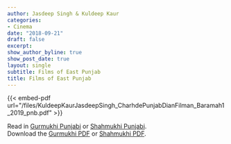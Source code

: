 ```yaml
---
author: Jasdeep Singh & Kuldeep Kaur
categories:
- Cinema
date: "2018-09-21"
draft: false
excerpt:
show_author_byline: true
show_post_date: true
layout: single
subtitle: Films of East Punjab
title: Films of East Punjab
---
```

{{< embed-pdf url="/files/KuldeepKaurJasdeepSingh_CharhdePunjabDianFilman_Baramah1_2019_pnb.pdf" >}}

Read in [Gurmukhi Punjabi](/pa/writing/punjab-films/) or [Shahmukhi Punjabi](/pnb/writing/punjab-films/).  
Download the [Gurmukhi PDF](/files/KuldeepKaurJasdeepSingh_CharhdePunjabDianFilman_Baramah1_2019_pa.pdf) or [Shahmukhi PDF](/files/KuldeepKaurJasdeepSingh_CharhdePunjabDianFilman_Baramah1_2019_pnb.pdf).
